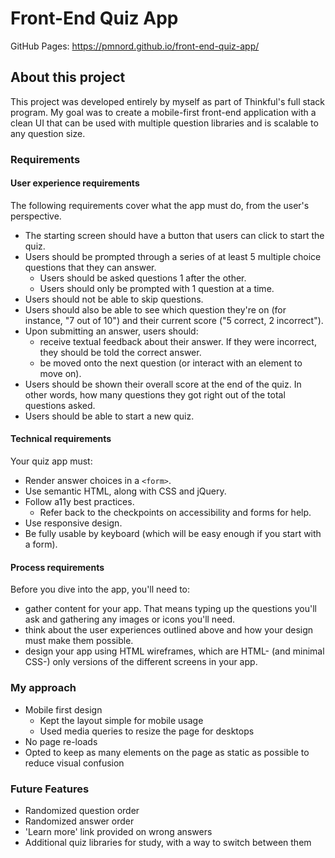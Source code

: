 # Front-End Quiz App

GitHub Pages: https://pmnord.github.io/front-end-quiz-app/

## About this project

This project was developed entirely by myself as part of Thinkful's full stack program. My goal was to create a mobile-first front-end application with a clean UI that can be used with multiple question libraries and is scalable to any question size.

### Requirements

#### User experience requirements
The following requirements cover what the app must do, from the user's perspective.

- The starting screen should have a button that users can click to start the quiz. 
- Users should be prompted through a series of at least 5 multiple choice questions that they can answer. 
    - Users should be asked questions 1 after the other. 
    - Users should only be prompted with 1 question at a time. 
- Users should not be able to skip questions. 
- Users should also be able to see which question they're on (for instance, "7 out of 10") and their current score ("5 correct, 2 incorrect"). 
- Upon submitting an answer, users should:
    - receive textual feedback about their answer. If they were incorrect, they should be told the correct answer. 
    - be moved onto the next question (or interact with an element to move on). 
- Users should be shown their overall score at the end of the quiz. In other words, how many questions they got right out of the total questions asked. 
- Users should be able to start a new quiz. 

#### Technical requirements
Your quiz app must:

- Render answer choices in a `<form>`. 
- Use semantic HTML, along with CSS and jQuery. 
- Follow a11y best practices.
    - Refer back to the checkpoints on accessibility and forms for help.
- Use responsive design. 
- Be fully usable by keyboard (which will be easy enough if you start with a form). 

#### Process requirements
Before you dive into the app, you'll need to:

- gather content for your app. That means typing up the questions you'll ask and gathering any images or icons you'll need.
- think about the user experiences outlined above and how your design must make them possible.
- design your app using HTML wireframes, which are HTML- (and minimal CSS-) only versions of the different screens in your app.

### My approach

- Mobile first design
    - Kept the layout simple for mobile usage
    - Used media queries to resize the page for desktops
- No page re-loads
- Opted to keep as many elements on the page as static as possible to reduce visual confusion

### Future Features
- Randomized question order
- Randomized answer order
- 'Learn more' link provided on wrong answers
- Additional quiz libraries for study, with a way to switch between them